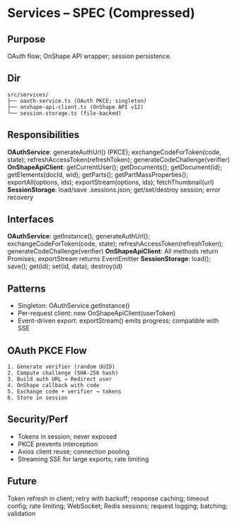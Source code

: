 # Services – SPEC (Compressed)

## Purpose
OAuth flow; OnShape API wrapper; session persistence.

## Dir
```
src/services/
├── oauth-service.ts (OAuth PKCE; singleton)
├── onshape-api-client.ts (OnShape API v12)
└── session-storage.ts (file-backed)
```

## Responsibilities
**OAuthService**: generateAuthUrl() (PKCE); exchangeCodeForToken(code, state); refreshAccessToken(refreshToken); generateCodeChallenge(verifier)
**OnShapeApiClient**: getCurrentUser(); getDocuments(); getDocument(id); getElements(docId, wid); getParts(); getPartMassProperties(); exportAll(options, ids); exportStream(options, ids); fetchThumbnail(url)
**SessionStorage**: load/save .sessions.json; get/set/destroy session; error recovery

## Interfaces
**OAuthService**: getInstance(); generateAuthUrl(); exchangeCodeForToken(code, state); refreshAccessToken(refreshToken); generateCodeChallenge(verifier)
**OnShapeApiClient**: All methods return Promises; exportStream returns EventEmitter
**SessionStorage**: load(); save(); get(id); set(id, data); destroy(id)

## Patterns
- Singleton: OAuthService.getInstance()
- Per-request client: new OnShapeApiClient(userToken)
- Event-driven export: exportStream() emits progress; compatible with SSE

## OAuth PKCE Flow
```
1. Generate verifier (random UUID)
2. Compute challenge (SHA-256 hash)
3. Build auth URL → Redirect user
4. OnShape callback with code
5. Exchange code + verifier → tokens
6. Store in session
```

## Security/Perf
- Tokens in session; never exposed
- PKCE prevents interception
- Axios client reuse; connection pooling
- Streaming SSE for large exports; rate limiting

## Future
Token refresh in client; retry with backoff; response caching; timeout config; rate limiting; WebSocket; Redis sessions; request logging; batching; validation
